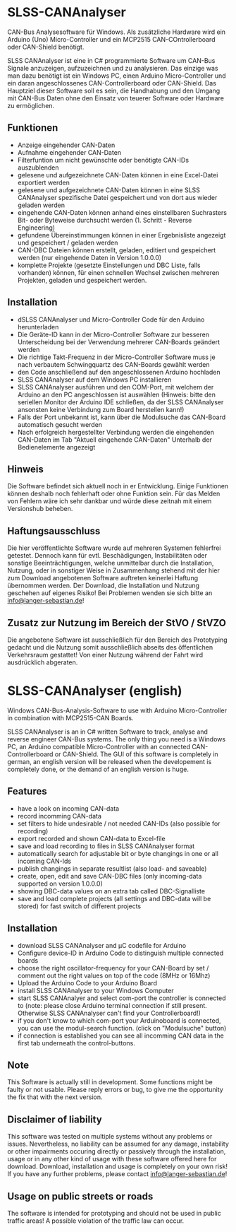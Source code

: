 # SLSS-CANAnalyser
CAN-Bus Analysesoftware für Windows. Als zusätzliche Hardware wird ein Arduino (Uno) Micro-Controller und ein MCP2515 CAN-COntrollerboard oder CAN-Shield benötigt.

SLSS CANAnalyser ist eine in C# programmierte Software um CAN-Bus Signale anzuzeigen, aufzuzeichnen und zu analysieren. Das einzige was man dazu benötigt ist ein Windows PC, einen Arduino Micro-Controller und ein daran angeschlossenes CAN-Controllerboard oder CAN-Shield. Das Hauptziel dieser Software soll es sein, die Handhabung und den Umgang mit CAN-Bus Daten ohne den Einsatz von teuerer Software oder Hardware zu ermöglichen.


## Funktionen

- Anzeige eingehender CAN-Daten
- Aufnahme eingehender CAN-Daten
- Filterfuntion um nicht gewünschte oder benötigte CAN-IDs auszublenden
- gelesene und aufgezeichnete CAN-Daten können in eine Excel-Datei exportiert werden
- gelesene und aufgezeichnete CAN-Daten können in eine SLSS CANAnalyser spezifische Datei gespeichert und von dort aus wieder geladen werden
- eingehende CAN-Daten können anhand eines einstellbaren Suchrasters Bit- oder Byteweise durchsucht werden (1. Schritt - Reverse Engineering)
- gefundene Übereinstimmungen können in einer Ergebnisliste angezeigt und gespeichert / geladen werden
- CAN-DBC Dateien können erstellt, geladen, editiert und gespeichert werden (nur eingehende Daten in Version 1.0.0.0)
- komplette Projekte (gesetzte Einstellungen und DBC Liste, falls vorhanden) können, für einen schnellen Wechsel zwischen mehreren Projekten, geladen und gespeichert werden.  


## Installation

- dSLSS CANAnalyser und Micro-Controller Code für den Arduino herunterladen 
- Die Geräte-ID kann in der Micro-Controller Software zur besseren Unterscheidung bei der Verwendung mehrerer CAN-Boards geändert werden
- Die richtige Takt-Frequenz in der Micro-Controller Software muss je nach verbautem Schwingquartz des CAN-Boards gewählt werden  
- den Code anschließend auf den angeschlossenen Arduino hochladen
- SLSS CANAnalyser auf dem Windows PC installieren
- SLSS CANAnalyser ausführen und den COM-Port, mit welchem der Arduino an den PC angeschlossen ist auswählen (Hinweis: bitte den seriellen Monitor der Arduino IDE schließen, da der SLSS CANAnalyser ansonsten keine Verbindung zum Board herstellen kann!) 
- Falls der Port unbekannt ist, kann über die Modulsuche das CAN-Board automatisch gesucht werden 
- Nach erfolgreich hergestellter Verbindung werden die eingehenden CAN-Daten im Tab "Aktuell eingehende CAN-Daten" Unterhalb der Bedienelemente angezeigt


## Hinweis

Die Software befindet sich aktuell noch in er Entwicklung. Einige Funktionen können deshalb noch fehlerhaft oder ohne Funktion sein. Für das Melden von Fehlern wäre ich sehr dankbar und würde diese zeitnah mit einem Versionshub beheben.


## Haftungsausschluss

Die hier veröffentlichte Software wurde auf mehreren Systemen fehlerfrei getestet. Dennoch kann für evtl. Beschädigungen, Instabilitäten oder sonstige Beeinträchtigungen, welche unmittelbar durch die Installation, Nutzung, oder in sonstiger Weise in Zusammenhang stehend mit der hier zum Download angebotenen Software auftreten keinerlei Haftung übernommen werden. Der Download, die Installation und Nutzung geschehen auf eigenes Risiko! Bei Problemen wenden sie sich bitte an info@langer-sebastian.de!


## Zusatz zur Nutzung im Bereich der StVO / StVZO

Die angebotene Software ist ausschließlich für den Bereich des Prototyping gedacht und die Nutzung somit ausschließlich abseits des öffentlichen Verkehrsraum gestattet! Von einer Nutzung während der Fahrt wird ausdrücklich abgeraten. 




# SLSS-CANAnalyser (english)
Windows CAN-Bus-Analysis-Software to use with Arduino Micro-Controller in combination with MCP2515-CAN Boards.  

SLSS CANAnalyser is an in C# written Software to track, analyse and reverse engineer CAN-Bus systems. The only thing you need is a Windows PC, an Arduino compatible Micro-Controller with an connected CAN-Controllerboard or CAN-Shield. The GUI of this software is completely in german, an english version will be released when the developement is completely done, or  the demand of an english version is huge. 


## Features

- have a look on incoming CAN-data
- record incomming CAN-data 
- set filters to hide undesirable / not needed CAN-IDs (also possible for recording)
- export recorded and shown CAN-data to Excel-file
- save and load recording to files in SLSS CANAnalyser format
- automatically search for adjustable bit or byte changings in one or all incoming CAN-Ids
- publish changings in separate resultlist (also load- and saveable)
- create, open, edit and save CAN-DBC files (only incoming-data supported on version 1.0.0.0)  
- showing DBC-data values on an extra tab called DBC-Signalliste
- save and load complete projects (all settings and DBC-data will be stored) for fast switch of different projects   


## Installation

- download SLSS CANAnalyser and µC codefile for Arduino 
- Configure device-ID in Arduino Code to distinguish multiple connected boards
- choose the right oscillator-frequency for your CAN-Board by set / comment out the right values on top of the code (8MHz or 16Mhz)
- Upload the Arduino Code to your Arduino Board 
- install SLSS CANAnalyser to your Windows Computer
- start SLSS CANAnalyer and select com-port the controller is connected to (note: please close Arduino terminal connection if still present. Otherwise SLSS CANAnalyser can't find your Controllerboard!) 
- if you don't know to which com-port your Arduinoboard is connected, you can use the modul-search function. (click on "Modulsuche" button)
- if connection is established you can see all incomming CAN data in the first tab underneath the control-buttons.


## Note

This Software is actually still in development. Some functions might be faulty or not usable. Please reply errors or bug, to give me the opportunity the fix that with the next version.


## Disclaimer of liability

This software was tested on multiple systems without any problems or issues. Nevertheless, no liability can be assumed for any damage, instability or other impairments occuring directly or passively through the installation, usage or in any other kind of usage with these software offered here for download. Download, installation and usage is completely 
on your own risk! If you have any further problems, please contact info@langer-sebastian.de!


## Usage on public streets or roads

The software is intended for prototyping and should not be used in public traffic areas! A possible violation of the traffic law can occur. 


